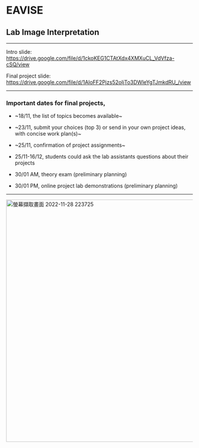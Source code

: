 # EAVISE 

## Lab Image Interpretation

---

Intro slide: https://drive.google.com/file/d/1ckoKEG1CTAtXdx4XMXuCL_VdVfza-cSQ/view

Final project slide: https://drive.google.com/file/d/1AloFF2Pjzs52oIjTo3DWleYgTJmkdRU_/view

---

### Important dates for final projects,

- ~18/11, the list of topics becomes available~
- ~23/11, submit your choices (top 3) or send in your own project ideas, with concise work plan(s)~
- ~25/11, confirmation of project assignments~
- 25/11-16/12, students could ask the lab assistants questions about their projects

- 30/01 AM, theory exam (preliminary planning)
- 30/01 PM, online project lab demonstrations (preliminary planning)

---

<img width="655" alt="螢幕擷取畫面 2022-11-28 223725" src="https://user-images.githubusercontent.com/13568457/204386754-d0dfda67-fa3b-46a8-8bc7-b38a15522bff.png">

